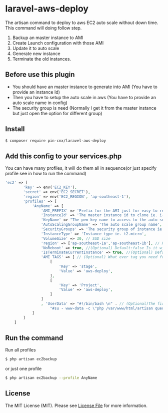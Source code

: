 # laravel-aws-deploy
The artisan command to deploy to aws EC2 auto scale without down time.
This command will doing follow step.
 1. Backup an master instance to AMI
 2. Create Launch configuration with those AMI
 3. Update it to auto scale
 4. Generate new instance
 5. Terminate the old instances.


## Before use this plugin
- You should have an master instance to generate into AMI (You have to provide an instance Id)
- Then you have to setup the auto scale in aws (You have to provide an auto scale name in config)
- The security group is need (Normally I get it from the master instance but just open the option for different group)


## Install
```bash
$ composer require pin-cnx/laravel-aws-deploy
```

## Add this config to your services.php
You can have many profiles, it will do them all in sequence(or just specify profile see in how to run the command)

```php
'ec2' => [
        'key' => env('EC2_KEY'),
        'secret' => env('EC2_SECRET'),
        'region' => env('EC2_REGION', 'ap-southeast-1'),
        'profiles' => [
            'AnyName' => [
                'AMI_PREFIX' => 'Prefix for the AMI just for easy to regconize ie. AWSDEPLOY',
                'InstanceId' => 'The master instance id to clone ie. i-0123456789abcdef',
                'KeyName' => "The pem key name to access to the auto scale's instances" ,
                'AutoScalingGroupName' => 'The auto scale group name',
                'SecurityGroups' => 'The security group of instance ie. sg-123456',
                'InstanceType' => 'Instance type ie. t2.micro',
                'VolumeSize' => 30, // SSD size
                'region' => ['ap-southeast-1a','ap-southeast-1b'], // Region to spawn instances
                'NoReboot' => true, //(Optional) Default:false Is it will reboot the master instance to make AMI
                'IsTerminateCurrentInstance' => true, //(Optional) Default:false Is it will terminate the old launch confuguration's instance
                'AMI_TAGS' => [ // (Optional) What ever tag you need for the new instances
                    [
                        'Key' => 'stage',
                        'Value' => 'aws-deploy',
                    ],
                    [
                        'Key' => 'Project',
                        'Value' => 'aws-deploy',
                    ]
                ]
                , 'UserData' => "#!/bin/bash \n" . // (Optional)The first boot command to the instances
                    "#su - www-data -c \"php /var/www/html/artisan queue:restart\""
            ]
        ]
    ]
```

## Run the command

Run all profiles

```bash
$ php artisan ec2backup
```

or just one profile

```bash
$ php artisan ec2backup --profile AnyName
```

## License

The MIT License (MIT). Please see [License File](LICENSE.md) for more information.